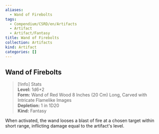 ```yaml
---
aliases:
  - Wand of Firebolts
tags:
  - Compendium/CSRD/en/Artifacts
  - Artifact
  - Artifact/Fantasy
title: Wand of Firebolts
collection: Artifacts
kind: Artifact
categories: []
---
```

## Wand of Firebolts  
>[!info] Stats  
> **Level:** 1d6+2  
> **Form:** Wand of Red Wood 8 Inches (20 Cm) Long, Carved with Intricate Flamelike Images  
> **Depletion:** 1 in 1D20  
> **Kind:** Fantasy
  
When activated, the wand looses a blast of fire at a chosen target within short range, inflicting damage equal to the artifact's level.